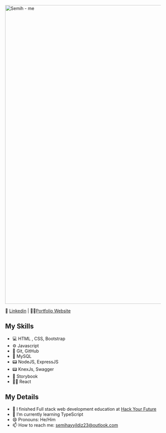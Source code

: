 <img width="967" alt="Semih - me" src="https://user-images.githubusercontent.com/67079251/134940334-5cbaa244-84c5-41d1-982e-8e70ec1c24de.jpeg">

📰 [Linkedin](https://www.linkedin.com/in/semihayyildiz/)  |  👨‍💻[Portfolio Website](http://www.semihayyildiz.com)


## My Skills
- 💻 HTML , CSS, Bootstrap
- ⚙ Javascript
- 📡 Git, GitHub
- 🔬 MySQL
- 📟 NodeJS, ExpressJS
- 📟 KnexJs, Swagger
- 📙 Storybook
- 👨‍💻 React

## My Details
- 🔭 I finished Full stack web development education at [Hack Your Future](https://www.hackyourfuture.dk)
- 🌱 I’m currently learning TypeScript
- 😄 Pronouns: He/Him
- 📫 How to reach me: semihayyildiz23@outlook.com



<!--
**semih1239/semih1239** is a ✨ _special_ ✨ repository because its `README.md` (this file) appears on your GitHub profile.

Here are some ideas to get you started:
<img src="https://raw.githubusercontent.com/MartinHeinz/MartinHeinz/master/wave.gif" width="30px">

- 🔭 I’m currently working on ...
- 🌱 I’m currently learning ...
- 👯 I’m looking to collaborate on ...
- 🤔 I’m looking for help with ...
- 💬 Ask me about ...
- 📫 How to reach me: ...
- 😄 Pronouns: ...
- ⚡ Fun fact: ...
-->
